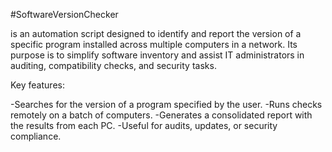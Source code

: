 #SoftwareVersionChecker 

is an automation script designed to identify and report the version of a specific program installed across multiple computers in a network.
Its purpose is to simplify software inventory and assist IT administrators in auditing, compatibility checks, and security tasks.

Key features:

-Searches for the version of a program specified by the user.
-Runs checks remotely on a batch of computers.
-Generates a consolidated report with the results from each PC.
-Useful for audits, updates, or security compliance.
